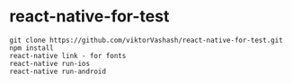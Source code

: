 # react-native-for-test
```shell
git clone https://github.com/viktorVashash/react-native-for-test.git
npm install
react-native link - for fonts
react-native run-ios
react-native run-android
```
